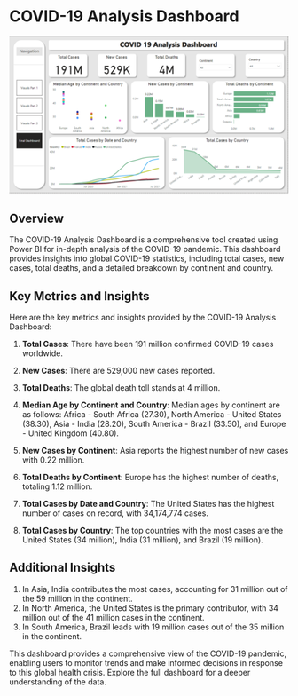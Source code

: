 # COVID-19 Analysis Dashboard

![COVID-19 Analysis Dashboard](https://github.com/abdelrahman4578/Power-BI-Dashboards/blob/11d95f091320c9d4c840e1d1a347ce3ae3c2d654/COVID%2019/Capture.PNG)

## Overview

The COVID-19 Analysis Dashboard is a comprehensive tool created using Power BI for in-depth analysis of the COVID-19 pandemic. This dashboard provides insights into global COVID-19 statistics, including total cases, new cases, total deaths, and a detailed breakdown by continent and country.

## Key Metrics and Insights

Here are the key metrics and insights provided by the COVID-19 Analysis Dashboard:

1. **Total Cases**: There have been 191 million confirmed COVID-19 cases worldwide.

2. **New Cases**: There are 529,000 new cases reported.

3. **Total Deaths**: The global death toll stands at 4 million.

4. **Median Age by Continent and Country**: Median ages by continent are as follows: Africa - South Africa (27.30), North America - United States (38.30), Asia - India (28.20), South America - Brazil (33.50), and Europe - United Kingdom (40.80).

5. **New Cases by Continent**: Asia reports the highest number of new cases with 0.22 million.

6. **Total Deaths by Continent**: Europe has the highest number of deaths, totaling 1.12 million.

7. **Total Cases by Date and Country**: The United States has the highest number of cases on record, with 34,174,774 cases.

8. **Total Cases by Country**: The top countries with the most cases are the United States (34 million), India (31 million), and Brazil (19 million).

## Additional Insights

1. In Asia, India contributes the most cases, accounting for 31 million out of the 59 million in the continent.
2. In North America, the United States is the primary contributor, with 34 million out of the 41 million cases in the continent.
3. In South America, Brazil leads with 19 million cases out of the 35 million in the continent.

This dashboard provides a comprehensive view of the COVID-19 pandemic, enabling users to monitor trends and make informed decisions in response to this global health crisis. Explore the full dashboard for a deeper understanding of the data.
